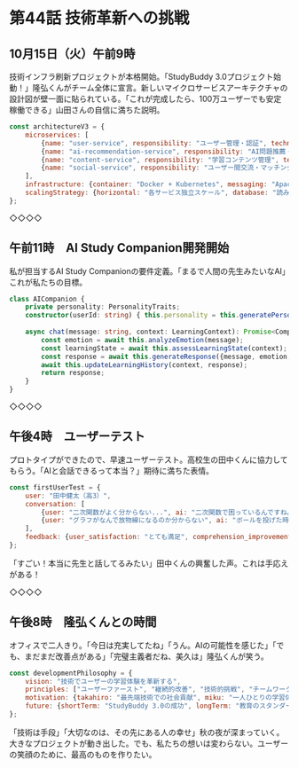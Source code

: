 # 第44話 技術革新への挑戦

## 10月15日（火）午前9時

技術インフラ刷新プロジェクトが本格開始。「StudyBuddy 3.0プロジェクト始動！」隆弘くんがチーム全体に宣言。新しいマイクロサービスアーキテクチャの設計図が壁一面に貼られている。「これが完成したら、100万ユーザーでも安定稼働できる」山田さんの自信に満ちた説明。

```javascript
const architectureV3 = {
    microservices: [
        {name: "user-service", responsibility: "ユーザー管理・認証", technology: "Node.js + Express"},
        {name: "ai-recommendation-service", responsibility: "AI問題推薦・学習分析", technology: "Python + FastAPI"},
        {name: "content-service", responsibility: "学習コンテンツ管理", technology: "Go"},
        {name: "social-service", responsibility: "ユーザー間交流・マッチング", technology: "Node.js + Socket.io"}
    ],
    infrastructure: {container: "Docker + Kubernetes", messaging: "Apache Kafka", monitoring: "Prometheus + Grafana"},
    scalingStrategy: {horizontal: "各サービス独立スケール", database: "読み書き分離 + シャーディング"}
};
```

◇◇◇◇

## 午前11時　AI Study Companion開発開始

私が担当するAI Study Companionの要件定義。「まるで人間の先生みたいなAI」これが私たちの目標。

```typescript
class AICompanion {
    private personality: PersonalityTraits;
    constructor(userId: string) { this.personality = this.generatePersonality(userId); }
    
    async chat(message: string, context: LearningContext): Promise<CompanionResponse> {
        const emotion = await this.analyzeEmotion(message);
        const learningState = await this.assessLearningState(context);
        const response = await this.generateResponse({message, emotion, learningState, personality: this.personality});
        await this.updateLearningHistory(context, response);
        return response;
    }
}
```

◇◇◇◇

## 午後4時　ユーザーテスト

プロトタイプができたので、早速ユーザーテスト。高校生の田中くんに協力してもらう。「AIと会話できるって本当？」期待に満ちた表情。

```javascript
const firstUserTest = {
    user: "田中健太（高3）",
    conversation: [
        {user: "二次関数がよく分からない...", ai: "二次関数で困っているんですね。どの部分が特に分かりにくいですか？", evaluation: "自然な応答、共感表現良い"},
        {user: "グラフがなんで放物線になるのか分からない", ai: "ボールを投げた時の軌道を思い浮かべてみてください。重力で下に引っ張られて、放物線を描きますよね。", evaluation: "比喻が効果的、理解しやすい"}
    ],
    feedback: {user_satisfaction: "とても満足", comprehension_improvement: "大幅向上", engagement: "高い"}
};
```

「すごい！本当に先生と話してるみたい」田中くんの興奮した声。これは手応えがある！

◇◇◇◇

## 午後8時　隆弘くんとの時間

オフィスで二人きり。「今日は充実してたね」「うん。AIの可能性を感じた」「でも、まだまだ改善点がある」「完璧主義者だね、美久は」隆弘くんが笑う。

```javascript
const developmentPhilosophy = {
    vision: "技術でユーザーの学習体験を革新する",
    principles: ["ユーザーファースト", "継続的改善", "技術的挑戦", "チームワーク"],
    motivation: {takahiro: "最先端技術での社会貢献", miku: "一人ひとりの学習体験向上"},
    future: {shortTerm: "StudyBuddy 3.0の成功", longTerm: "教育のスタンダード確立", dream: "世界中の学習者を支援"}
};
```

「技術は手段」「大切なのは、その先にある人の幸せ」秋の夜が深まっていく。大きなプロジェクトが動き出した。でも、私たちの想いは変わらない。ユーザーの笑顔のために、最高のものを作りたい。